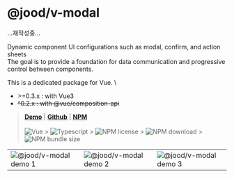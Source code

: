 # @jood/v-modal

...재작성중...

Dynamic component UI configurations such as modal, confirm, and action sheets \
The goal is to provide a foundation for data communication and progressive control between components.

This is a dedicated package for Vue. \

- \>=0.3.x : with Vue3
- ~~^0.2.x : with @vue/composition-api~~

> **[Demo](https://molgga.github.io/jood-v-modal)** |
> **[Github](https://github.com/molgga/jood-v-modal)** |
> **[NPM](https://www.npmjs.com/package/@jood/v-modal)** \
> \
> ![Vue](https://img.shields.io/static/v1.svg?label=&style=flat-square&logoColor=white&color=4fc08d&logo=vue.js&message=Vue) > ![Typescript](https://img.shields.io/static/v1.svg?label=&style=flat-square&logoColor=white&color=3178c6&logo=typescript&message=Typescript) > ![NPM license](https://img.shields.io/npm/l/@jood/v-modal) > ![NPM download](https://img.shields.io/npm/dt/@jood/v-modal) > ![NPM bundle size](https://img.shields.io/bundlephobia/min/@jood/v-modal)

<table style="table-layout: fixed; overflow-wrap: break-word;">
  <tbody>
    <tr>
      <td>
        <img src="https://user-images.githubusercontent.com/2731262/90951042-02b50f80-e492-11ea-9290-d0b3ac1ce10e.gif" alt="@jood/v-modal demo 1" style="max-width: 100%;" />
      </td>
      <td>
        <img src="https://user-images.githubusercontent.com/2731262/90951211-bec30a00-e493-11ea-88c2-31f3222abad0.gif" alt="@jood/v-modal demo 2" style="max-width: 100%;" />
      </td>
      <td>
        <img src="https://user-images.githubusercontent.com/2731262/90951214-c2569100-e493-11ea-8503-ea700f5c48fb.gif" alt="@jood/v-modal demo 3" style="max-width: 100%;" />
      </td>
    </tr>
  </tbody>
</table>
